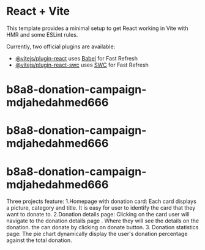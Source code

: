 # React + Vite

This template provides a minimal setup to get React working in Vite with HMR and some ESLint rules.

Currently, two official plugins are available:

- [@vitejs/plugin-react](https://github.com/vitejs/vite-plugin-react/blob/main/packages/plugin-react/README.md) uses [Babel](https://babeljs.io/) for Fast Refresh
- [@vitejs/plugin-react-swc](https://github.com/vitejs/vite-plugin-react-swc) uses [SWC](https://swc.rs/) for Fast Refresh
# b8a8-donation-campaign-mdjahedahmed666
# b8a8-donation-campaign-mdjahedahmed666
# b8a8-donation-campaign-mdjahedahmed666

Three projects feature:
1.Homepage with donation card: Each card displays a picture, category and title. It is easy for user to identify the card that they want to donate to.
2.Donation details page: Clicking on the card user will navigate to the donation details page . Where they will see the details on the donation. the can donate by clicking on donate button.
3. Donation statistics page: The pie chart dynamically display the user's donation percentage against the total donation.